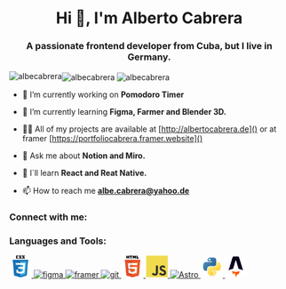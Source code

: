 <h1 align="center">Hi 👋, I'm Alberto Cabrera</h1>
<h3 align="center">A passionate frontend developer from Cuba, but I live in Germany.</h3>

<p>
 <img align="left" src="https://github-readme-stats.vercel.app/api/top-langs?username=albecabrera&show_icons=true&locale=en&layout=compact" alt="albecabrera" /></p>
 <img align="center" src="https://github-readme-stats.vercel.app/api?username=albecabrera&show_icons=true&locale=en" alt="albecabrera" /> 
 <img align="center" src="https://github-readme-streak-stats.herokuapp.com/?user=albecabrera&" alt="albecabrera" />
</p>


- 🔭 I’m currently working on **Pomodoro Timer**

- 🌱 I’m currently learning **Figma, Farmer and Blender 3D.**

- 👨‍💻 All of my projects are available at [http://albertocabrera.de]() or at framer [https://portfoliocabrera.framer.website]()

- 💬 Ask me about **Notion and Miro.**
  
- 💬 I´ll learn **React and Reat Native.**

- 📫 How to reach me **albe.cabrera@yahoo.de**

<h3 align="left">Connect with me:</h3>
<p align="left">
</p>

<h3 align="left">Languages and Tools:</h3>
<p align="left"> 
 
  <a href="https://www.w3schools.com/css/" target="_blank" rel="noreferrer"> <img src="https://raw.githubusercontent.com/devicons/devicon/master/icons/css3/css3-original-wordmark.svg" alt="css3" width="40" height="40"/> </a> 
  <a href="https://www.figma.com/" target="_blank" rel="noreferrer"> <img src="https://www.vectorlogo.zone/logos/figma/figma-icon.svg" alt="figma" width="40" height="40"/> </a> 
  <a href="https://www.framer.com/" target="_blank" rel="noreferrer"> <img src="https://www.vectorlogo.zone/logos/framer/framer-icon.svg" alt="framer" width="40" height="40"/> </a> 
  <a href="https://git-scm.com/" target="_blank" rel="noreferrer"> <img src="https://www.vectorlogo.zone/logos/git-scm/git-scm-icon.svg" alt="git" width="40" height="40"/> </a> 
  <a href="https://www.w3.org/html/" target="_blank" rel="noreferrer"> <img src="https://raw.githubusercontent.com/devicons/devicon/master/icons/html5/html5-original-wordmark.svg" alt="html5" width="40" height="40"/> </a> 
  <a href="https://developer.mozilla.org/en-US/docs/Web/JavaScript" target="_blank" rel="noreferrer"> <img src="https://raw.githubusercontent.com/devicons/devicon/master/icons/javascript/javascript-original.svg" alt="javascript" width="40" height="40"/> </a>
  <a href="https://www.astro.com/" target="_blank" rel="noreferrer"> <img src="https://cdn.jsdelivr.net/gh/devicons/devicon@latest/icons/astro/astro-original.svg" alt="Astro" width="40" height="40"/> </a>
   <a href="https://developer.mozilla.org/en-US/docs/Web/Python" target="_blank" rel="noreferrer"> <img src="https://raw.githubusercontent.com/devicons/devicon/master/icons/python/python-original.svg" alt="python" width="40" height="40"/> </a>
    <a href="https://developer.mozilla.org/en-US/docs/Web/Astro" target="_blank" rel="noreferrer"> <img src="https://raw.githubusercontent.com/devicons/devicon/master/icons/astro/astro-original.svg" alt="astro" width="40" height="40"/> </a>
          

